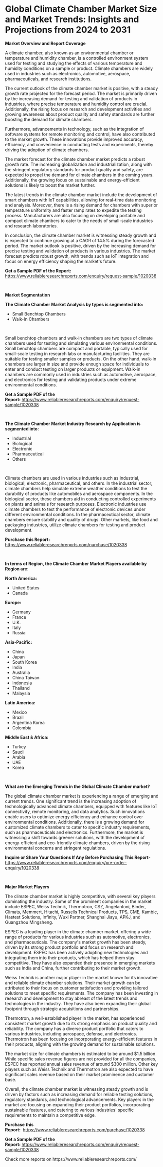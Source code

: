 <p><h1>Global Climate Chamber Market Size and Market Trends: Insights and Projections from 2024 to 2031</h1></p><p><strong>Market Overview and Report Coverage</strong></p>
<p><p>A climate chamber, also known as an environmental chamber or temperature and humidity chamber, is a controlled environment system used for testing and studying the effects of various temperature and humidity conditions on a sample or product. Climate chambers are widely used in industries such as electronics, automotive, aerospace, pharmaceuticals, and research institutions.</p><p>The current outlook of the climate chamber market is positive, with a steady growth rate projected for the forecast period. The market is primarily driven by the increasing demand for testing and validation of products in industries, where precise temperature and humidity control are crucial. Additionally, the rising focus on research and development activities and growing awareness about product quality and safety standards are further boosting the demand for climate chambers.</p><p>Furthermore, advancements in technology, such as the integration of software systems for remote monitoring and control, have also contributed to the market growth. These innovations provide improved accuracy, efficiency, and convenience in conducting tests and experiments, thereby driving the adoption of climate chambers.</p><p>The market forecast for the climate chamber market predicts a robust growth rate. The increasing globalization and industrialization, along with the stringent regulatory standards for product quality and safety, are expected to propel the demand for climate chambers in the coming years. Additionally, the growing focus on sustainable and energy-efficient solutions is likely to boost the market further.</p><p>The latest trends in the climate chamber market include the development of smart chambers with IoT capabilities, allowing for real-time data monitoring and analysis. Moreover, there is a rising demand for chambers with superior temperature uniformity and faster ramp rates to expedite the testing process. Manufacturers are also focusing on developing portable and compact climate chambers to cater to the needs of small-scale industries and research laboratories.</p><p>In conclusion, the climate chamber market is witnessing steady growth and is expected to continue growing at a CAGR of 14.5% during the forecasted period. The market outlook is positive, driven by the increasing demand for precise testing and validation of products in various industries. The market forecast predicts robust growth, with trends such as IoT integration and focus on energy efficiency shaping the market's future.</p></p>
<p><strong>Get a Sample PDF of the Report:</strong> <a href="https://www.reliableresearchreports.com/enquiry/request-sample/1020338">https://www.reliableresearchreports.com/enquiry/request-sample/1020338</a></p>
<p>&nbsp;</p>
<p><strong>Market Segmentation</strong></p>
<p><strong>The Climate Chamber Market Analysis by types is segmented into:</strong></p>
<p><ul><li>Small Benchtop Chambers</li><li>Walk-In Chambers</li></ul></p>
<p>&nbsp;</p>
<p><p>Small benchtop chambers and walk-in chambers are two types of climate chambers used for testing and simulating various environmental conditions. Small benchtop chambers are compact and portable, typically used for small-scale testing in research labs or manufacturing facilities. They are suitable for testing smaller samples or products. On the other hand, walk-in chambers are larger in size and provide enough space for individuals to enter and conduct testing on larger products or equipment. Walk-in chambers are commonly used in industries such as automotive, aerospace, and electronics for testing and validating products under extreme environmental conditions.</p></p>
<p><strong>Get a Sample PDF of the Report:</strong>&nbsp;<a href="https://www.reliableresearchreports.com/enquiry/request-sample/1020338">https://www.reliableresearchreports.com/enquiry/request-sample/1020338</a></p>
<p>&nbsp;</p>
<p><strong>The Climate Chamber Market Industry Research by Application is segmented into:</strong></p>
<p><ul><li>Industrial</li><li>Biological</li><li>Electronic</li><li>Pharmaceutical</li><li>Others</li></ul></p>
<p>&nbsp;</p>
<p><p>Climate chambers are used in various industries such as industrial, biological, electronic, pharmaceutical, and others. In the industrial sector, climate chambers help simulate extreme weather conditions to test the durability of products like automobiles and aerospace components. In the biological sector, these chambers aid in conducting controlled experiments on plants and animals for research purposes. Electronic industries use climate chambers to test the performance of electronic devices under different environmental conditions. In the pharmaceutical sector, climate chambers ensure stability and quality of drugs. Other markets, like food and packaging industries, utilize climate chambers for testing and product development.</p></p>
<p><strong>Purchase this Report:</strong>&nbsp; <a href="https://www.reliableresearchreports.com/purchase/1020338">https://www.reliableresearchreports.com/purchase/1020338</a></p>
<p>&nbsp;</p>
<p><strong>In terms of Region, the Climate Chamber Market Players available by Region are:</strong></p>
<p>
    <p> <strong> North America: </strong>
        <ul>
            <li>United States</li>
            <li>Canada</li>
        </ul>
        </p> 
    <p> <strong> Europe: </strong>
        <ul>
            <li>Germany</li>
            <li>France</li>
            <li>U.K.</li>
            <li>Italy</li>
            <li>Russia</li>
        </ul>
        </p> 
    <p> <strong> Asia-Pacific: </strong>
        <ul>
            <li>China</li>
            <li>Japan</li>
            <li>South Korea</li>
            <li>India</li>
            <li>Australia</li>
            <li>China Taiwan</li>
            <li>Indonesia</li>
            <li>Thailand</li>
            <li>Malaysia</li>
        </ul>
        </p> 
    <p> <strong> Latin America: </strong>
        <ul>
            <li>Mexico</li>
            <li>Brazil</li>
            <li>Argentina Korea</li>
            <li>Colombia</li>
        </ul>
        </p> 
    <p> <strong> Middle East & Africa: </strong>
        <ul>
            <li>Turkey</li>
            <li>Saudi</li>
            <li>Arabia</li>
            <li>UAE</li>
            <li>Korea</li>
        </ul>
    </p>
    </p>
<p>&nbsp;</p>
<p><strong>What are the Emerging Trends in the Global Climate Chamber market?</strong></p>
<p><p>The global climate chamber market is experiencing a range of emerging and current trends. One significant trend is the increasing adoption of technologically advanced climate chambers, equipped with features like IoT connectivity, remote monitoring, and data analytics. Such innovations enable users to optimize energy efficiency and enhance control over environmental conditions. Additionally, there is a growing demand for customized climate chambers to cater to specific industry requirements, such as pharmaceuticals and electronics. Furthermore, the market is witnessing a shift towards greener solutions, with the development of energy-efficient and eco-friendly climate chambers, driven by the rising environmental concerns and stringent regulations.</p></p>
<p><strong>Inquire or Share Your Questions If Any Before Purchasing This Report</strong>- <a href="https://www.reliableresearchreports.com/enquiry/pre-order-enquiry/1020338">https://www.reliableresearchreports.com/enquiry/pre-order-enquiry/1020338</a></p>
<p>&nbsp;</p>
<p><strong>Major Market Players</strong></p>
<p><p>The climate chamber market is highly competitive, with several key players dominating the industry. Some of the prominent companies in the market include ESPEC, Weiss Technik, Thermotron, CSZ, Angelantoni, Binder, Climats, Memmert, Hitachi, Russells Technical Products, TPS, CME, Kambic, Hastest Solutions, Infinity, Wuxi Partner, Shanghai Jiayu, APKJ, and Guangzhou Mingsheng.</p><p>ESPEC is a leading player in the climate chamber market, offering a wide range of products for various industries such as automotive, electronics, and pharmaceuticals. The company's market growth has been steady, driven by its strong product portfolio and focus on research and development. ESPEC has been actively adopting new technologies and integrating them into their products, which has helped them stay competitive. They have also expanded their presence in emerging markets such as India and China, further contributing to their market growth. </p><p>Weiss Technik is another major player in the market known for its innovative and reliable climate chamber solutions. Their market growth can be attributed to their focus on customer satisfaction and providing tailored solutions to meet specific requirements. The company has been investing in research and development to stay abreast of the latest trends and technologies in the industry. They have also been expanding their global footprint through strategic acquisitions and partnerships.</p><p>Thermotron, a well-established player in the market, has experienced consistent market growth due to its strong emphasis on product quality and reliability. The company has a diverse product portfolio that caters to various industries, including aerospace, defense, and electronics. Thermotron has been focusing on incorporating energy-efficient features in their products, aligning with the growing demand for sustainable solutions. </p><p>The market size for climate chambers is estimated to be around $1.5 billion. While specific sales revenue figures are not provided for all the companies, ESPEC has reported annual sales revenue of around $300 million. Other key players such as Weiss Technik and Thermotron are also expected to have significant sales revenue based on their market prominence and customer base.</p><p>Overall, the climate chamber market is witnessing steady growth and is driven by factors such as increasing demand for reliable testing solutions, regulatory standards, and technological advancements. Key players in the market are focusing on expanding their product portfolios, incorporating sustainable features, and catering to various industries' specific requirements to maintain a competitive edge.</p></p>
<p><strong>Purchase this Report:</strong>&nbsp;&nbsp;<a href="https://www.reliableresearchreports.com/purchase/1020338">https://www.reliableresearchreports.com/purchase/1020338</a></p>
<p></p>
<p><strong>Get a Sample PDF of the Report:</strong>&nbsp;<a href="https://www.reliableresearchreports.com/enquiry/request-sample/1020338">https://www.reliableresearchreports.com/enquiry/request-sample/1020338</a></p>
<p>Check more reports on https://www.reliableresearchreports.com/</p>